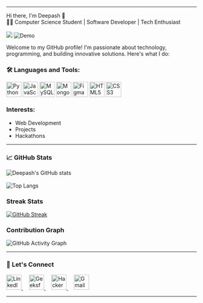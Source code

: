 

---

Hi there, I'm Deepash 👋  
👨‍💻 Computer Science Student | Software Developer | Tech Enthusiast <br><br>
<img src="https://media2.giphy.com/media/v1.Y2lkPTc5MGI3NjExbnV0MXU4ZzhrbGk4b3h4NXB1a2E3cGE4MG94NzZxZm40d2EwZmUyNiZlcD12MV9pbnRlcm5hbF9naWZfYnlfaWQmY3Q9Zw/qgQUggAC3Pfv687qPC/giphy.webp"/>
![Demo](https://media4.giphy.com/media/v1.Y2lkPTc5MGI3NjExcXU5bTYyN3hqdDcyOGRwbnYyNjFxZXlxN2c0a2t3ZGd6aW02enJoYiZlcD12MV9pbnRlcm5hbF9naWZfYnlfaWQmY3Q9Zw/bGgsc5mWoryfgKBx1u/giphy.gif)



Welcome to my GitHub profile! I'm passionate about technology, programming, and building innovative solutions. Here's what I do:  

### 🛠️ **Languages and Tools:**

<div style="display: flex; align-items: center;">
  <img src="https://img.icons8.com/color/48/000000/python--v1.png" alt="Python" width="40" height="40"/>&nbsp;
  <img src="https://img.icons8.com/color/48/000000/javascript--v1.png" alt="JavaScript" width="40" height="40"/>&nbsp;
  <img src="https://img.icons8.com/color/48/000000/mysql-logo.png" alt="MySQL" width="40" height="40"/>&nbsp;
  <img src="https://img.icons8.com/color/48/000000/mongodb.png" alt="MongoDB" width="40" height="40"/>&nbsp;
  <img src="https://img.icons8.com/color/48/000000/figma.png" alt="Figma" width="40" height="40"/>&nbsp;
  <img src="https://img.icons8.com/color/48/000000/html-5.png" alt="HTML5" width="40" height="40"/>&nbsp;
  <img src="https://img.icons8.com/color/48/000000/css3.png" alt="CSS3" width="40" height="40"/>
</div>

### **Interests:** 
* Web Development
* Projects
* Hackathons    

---

### 📈 **GitHub Stats**  
![Deepash's GitHub stats](https://github-readme-stats.vercel.app/api?username=Deepash-s&show_icons=true&theme=dark)<br><br>![Top Langs](https://github-readme-stats.vercel.app/api/top-langs/?username=Deepash-s&layout=compact&theme=dark) 

### **Streak Stats**
[![GitHub Streak](https://streak-stats.demolab.com?user=Deepash-s&theme=dark&hide_border=true)](https://git.io/streak-stats)

### **Contribution Graph**
![GitHub Activity Graph](https://github-readme-activity-graph.vercel.app/graph?username=Deepash-s&theme=react-dark)

---

### 🔗 **Let's Connect**  

<a href="https://www.linkedin.com/in/deepashs/" target="_blank"> <img src="https://img.icons8.com/color/48/000000/linkedin.png" alt="LinkedIn" width="40" height="40"/>
</a>&nbsp;&nbsp;&nbsp;
<a href="https://www.geeksforgeeks.org/user/deepas194c/" target="_blank"> <img src="https://upload.wikimedia.org/wikipedia/commons/4/43/GeeksforGeeks.svg" alt="GeeksforGeeks" width="40" height="40"/>
</a>&nbsp;&nbsp;&nbsp;
<a href="https://www.hackerrank.com/profile/deepashs18" target="_blank">
  <img src="https://img.icons8.com/external-tal-revivo-color-tal-revivo/48/external-hackerrank-is-a-technology-company-that-focuses-on-competitive-programming-logo-color-tal-revivo.png" alt="HackerRank" width="40" height="40"/>
</a>&nbsp;&nbsp;&nbsp;
<a href="mailto:deepashs18@gmail.com" target="_blank"> <img src="https://img.icons8.com/color/48/000000/gmail--v1.png" alt="Gmail" width="40" height="40"/>
</a>

---

